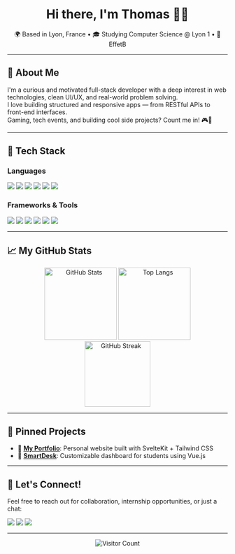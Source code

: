 <h1 align="center">Hi there, I'm Thomas 👨‍💻</h1>

<p align="center">
  🌍 Based in Lyon, France • 🎓 Studying Computer Science @ Lyon 1 • 💼 EffetB
</p>

---

## 🚀 About Me

I'm a curious and motivated full-stack developer with a deep interest in web technologies, clean UI/UX, and real-world problem solving.  
I love building structured and responsive apps — from RESTful APIs to front-end interfaces.  
Gaming, tech events, and building cool side projects? Count me in! 🎮🚀

---

## 🧠 Tech Stack

### Languages

<p>
  <img src="https://img.shields.io/badge/Java-ED8B00?style=for-the-badge&logo=java&logoColor=white" />
  <img src="https://img.shields.io/badge/PHP-777BB4?style=for-the-badge&logo=php&logoColor=white" />
  <img src="https://img.shields.io/badge/JavaScript-F7DF1E?style=for-the-badge&logo=javascript&logoColor=black" />
  <img src="https://img.shields.io/badge/Python-3776AB?style=for-the-badge&logo=python&logoColor=white" />
  <img src="https://img.shields.io/badge/C-00599C?style=for-the-badge&logo=c&logoColor=white" />
  <img src="https://img.shields.io/badge/SQL-4479A1?style=for-the-badge&logo=sqlite&logoColor=white" />
</p>

### Frameworks & Tools

<p>
  <img src="https://img.shields.io/badge/Symfony-000000?style=for-the-badge&logo=symfony&logoColor=white" />
  <img src="https://img.shields.io/badge/Vue.js-35495E?style=for-the-badge&logo=vue.js&logoColor=4FC08D" />
  <img src="https://img.shields.io/badge/Svelte-FF3E00?style=for-the-badge&logo=svelte&logoColor=white" />
  <img src="https://img.shields.io/badge/Tailwind_CSS-38B2AC?style=for-the-badge&logo=tailwind-css&logoColor=white" />
  <img src="https://img.shields.io/badge/Docker-2496ED?style=for-the-badge&logo=docker&logoColor=white" />
  <img src="https://img.shields.io/badge/Git-F05032?style=for-the-badge&logo=git&logoColor=white" />
</p>

---

## 📈 My GitHub Stats

<div align="center">
  <img src="https://github-readme-stats.vercel.app/api?username=Thomkraft&show_icons=true&theme=gruvbox" alt="GitHub Stats" height="165"/>
  <img src="https://github-readme-stats.vercel.app/api/top-langs/?username=Thomkraft&layout=compact&theme=gruvbox" alt="Top Langs" height="165"/>
</div>

<div align="center">
  <img src="https://github-readme-streak-stats.herokuapp.com/?user=Thomkraft&theme=gruvbox" alt="GitHub Streak" height="150"/>
</div>

---

## 📌 Pinned Projects

- 🔗 [**My Portfolio**](https://github.com/Thomkraft/MyPortfolio): Personal website built with SvelteKit + Tailwind CSS
- 🧠 [**SmartDesk**](https://github.com/Thomkraft/SmartDesk): Customizable dashboard for students using Vue.js

---

## 💬 Let's Connect!

Feel free to reach out for collaboration, internship opportunities, or just a chat:

<p>
  <a href="https://www.linkedin.com/in/thomas-koenig-dev/"><img src="https://img.shields.io/badge/LinkedIn-0077B5?style=for-the-badge&logo=linkedin&logoColor=white" /></a>
  <a href="mailto:thomas.kng69@gmail.com"><img src="https://img.shields.io/badge/Gmail-D14836?style=for-the-badge&logo=gmail&logoColor=white" /></a>
  <a href="https://thomkraft.github.io/MyPortfolio/"><img src="https://img.shields.io/badge/Portfolio-000000?style=for-the-badge&logo=firefox&logoColor=orange" /></a>
</p>

---

<p align="center">
  <img src="https://profile-counter.glitch.me/thomas-koenig-dev/count.svg" alt="Visitor Count"/>
</p>
